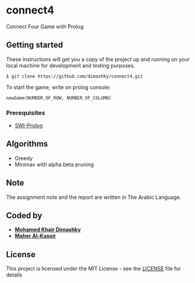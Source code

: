 # connect4
Connect Four Game with Prolog 
## Getting started
These instructions will get you a copy of the project up and running on your local machine for development and testing purposes.
```
$ git clone https://github.com/dimashky/connect4.git
```
To start the game; write on prolog console:
```
newGame(NUMBER_OF_ROW, NUMBER_OF_COLUMN)
```
### Prerequisites
* [SWI-Prolog](http://www.swi-prolog.org/)
## Algorithms
* Greedy
* Minimax with alpha beta pruning
## Note
The assignment note and the report are written in The Arabic Language.
## Coded by
* [**Mohamed Khair Dimashky**](https://github.com/Dimashky)
* [**Maher Al-Kassir**](https://github.com/maheralkassir)
## License
This project is licensed under the MIT License - see the [LICENSE](LICENSE) file for details